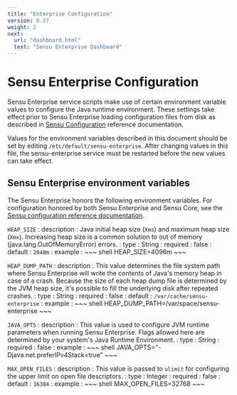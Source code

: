```yaml
---
title: "Enterprise Configuration"
version: 0.27
weight: 2
next:
  url: "dashboard.html"
  text: "Sensu Enterprise Dashboard"
---
```


# Sensu Enterprise Configuration

Sensu Enterprise service scripts make use of certain environment variable values
to configure the Java runtime environment. These settings take effect prior to
Sensu Enterprise loading configuration files from disk as described in [Sensu
Configuration][1] reference documentation.

Values for the environment variables described in this document should be set by
editing `/etc/default/sensu-enterprise`. After changing values in this file, the
sensu-enterprise service must be restarted before the new values can take effect.

## Sensu Enterprise environment variables

The Sensu Enterprise honors the following environment variables. For
configuration honored by both Sensu Enterprise and Sensu Core, see the
[Sensu configuration reference documentation][1].

`HEAP_SIZE`
: description
  : Java initial heap size (`Xms`) and maximum heap size (`Xmx`).
    Increasing heap size is a common solution to out of memory
    (java.lang.OutOfMemoryError) errors.
: type
  : String
: required
  : false
: default
  : `2048m`
: example
  : ~~~ shell
    HEAP_SIZE=4096m
    ~~~

`HEAP_DUMP_PATH`
: description
  : This value determines the file system path where Sensu Enterprise will write
    the contents of Java's memory heap in case of a crash. Because the size of each
    heap dump file is determined by the JVM heap size, it's possible to fill the
    underlying disk after repeated crashes.
: type
  : String
: required
  : false
: default
  : `/var/cache/sensu-enterprise`
: example
  : ~~~ shell
    HEAP_DUMP_PATH=/var/space/sensu-enterprise
    ~~~

`JAVA_OPTS`
: description
  : This value is used to configure JVM runtime parameters when running Sensu
    Enterprise. Flags allowed here are determined by your system's Java Runtime
    Environment.
: type
  : String
: required
  : false
: example
  : ~~~ shell
    JAVA_OPTS="-Djava.net.preferIPv4Stack=true"
    ~~~

`MAX_OPEN_FILES`
: description
  : This value is passed to `ulimit` for configuring the upper limit on open file descriptors.
: type
  : Integer
: required
  : false
: default
  : `16384`
: example
  : ~~~ shell
    MAX_OPEN_FILES=32768
    ~~~

[1]: ../reference/configuration.html
